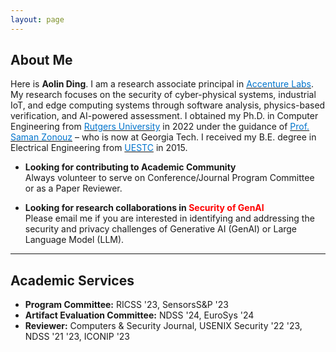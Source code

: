 ```yaml
---
layout: page
---
```


## About Me

Here is **Aolin Ding**. I am a research associate principal in [<font color='0074cc'>Accenture Labs</font>](https://www.accenture.com/us-en/about/accenture-labs-index). My research focuses on the security of cyber-physical systems, industrial IoT, and edge computing systems through software analysis, physics-based verification, and AI-powered assessment. I obtained my Ph.D. in Computer Engineering from [<font color='0074cc'>Rutgers University</font>](https://www.ece.rutgers.edu/) in 2022 under the guidance of [<font color='0074cc'>Prof. Saman Zonouz</font>](https://sites.google.com/site/samanzonouz4n6/saman-zonouz) – who is now at Georgia Tech. I received my B.E. degree in Electrical Engineering from [<font color='0074cc'>UESTC</font>](https://en.uestc.edu.cn/) in 2015.

- **Looking for contributing to Academic Community**\
Always volunteer to serve on Conference/Journal Program Committee or as a Paper Reviewer.

- **Looking for research collaborations in <font color='red'>Security of GenAI</font>**\
Please email me if you are interested in identifying and addressing the security and privacy challenges of Generative AI (GenAI) or Large Language Model (LLM).

---

## Academic Services

- **Program Committee:** RICSS '23, SensorsS&P '23
- **Artifact Evaluation Committee:** NDSS '24, EuroSys '24
- **Reviewer:** Computers & Security Journal, USENIX Security '22 '23, NDSS '21 '23, ICONIP '23
